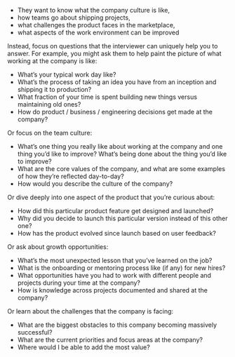 

- They want to know what the company culture is like,
- how teams go about shipping projects,
- what challenges the product faces in the marketplace,
- what aspects of the work environment can be improved

Instead, focus on questions that the interviewer can uniquely help you to answer.
For example, you might ask them to help paint the picture of what working at the company is like:

- What’s your typical work day like?
- What’s the process of taking an idea you have from an inception and shipping it to production?
- What fraction of your time is spent building new things versus maintaining old ones?
- How do product / business / engineering decisions get made at the company?

Or focus on the team culture:

- What’s one thing you really like about working at the company and one thing you’d like to improve? What’s being done about the thing you’d like to improve?
- What are the core values of the company, and what are some examples of how they’re reflected day-to-day?
- How would you describe the culture of the company?

Or dive deeply into one aspect of the product that you’re curious about:

- How did this particular product feature get designed and launched?
- Why did you decide to launch this particular version instead of this other one?
- How has the product evolved since launch based on user feedback?

Or ask about growth opportunities:

- What’s the most unexpected lesson that you’ve learned on the job?
- What is the onboarding or mentoring process like (if any) for new hires?
- What opportunities have you had to work with different people and projects during your time at the company?
- How is knowledge across projects documented and shared at the company?

Or learn about the challenges that the company is facing:

- What are the biggest obstacles to this company becoming massively successful?
- What are the current priorities and focus areas at the company?
- Where would I be able to add the most value?
